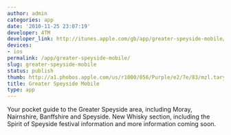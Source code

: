 ```yaml
---
author: admin
categories: app
date: '2010-11-25 23:07:19'
developer: 4TM
developer_link: http://itunes.apple.com/gb/app/greater-speyside-mobile/id340773195?mt=8
devices: 
- ios
permalink: /app/greater-speyside-mobile/
slug: greater-speyside-mobile
status: publish
thumb: http://a1.phobos.apple.com/us/r1000/056/Purple/e2/7e/83/mzl.taryvrzw.175x175-75.jpg
title: Greater Speyside Mobile
type: app
---
```


Your pocket guide to the Greater Speyside area, including Moray, Nairnshire, Banffshire and Speyside. New Whisky section, including the Spirit of Speyside festival information and more information coming soon.